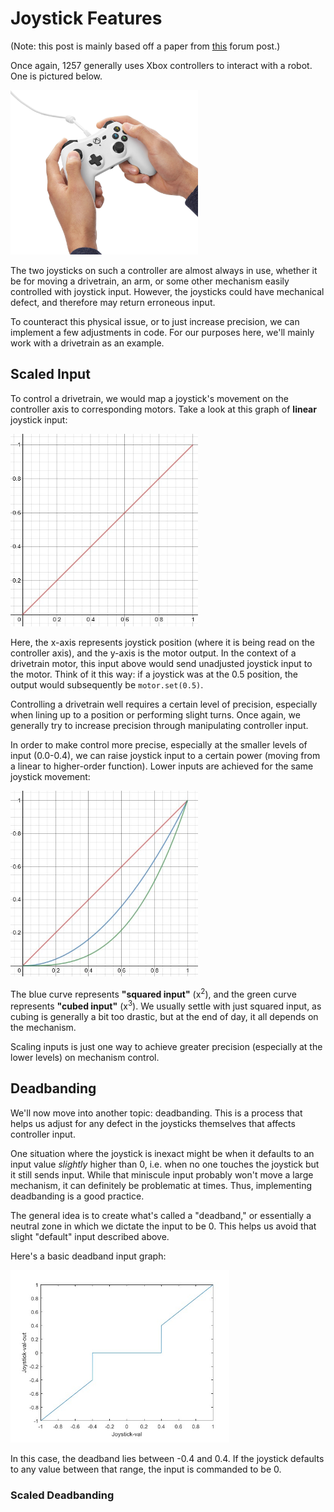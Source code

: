 # Joystick Features

(Note: this post is mainly based off a paper from [this](https://www.chiefdelphi.com/t/joystick-scaling-deadband/355153) forum post.)

Once again, 1257 generally uses Xbox controllers to interact with a robot. One is pictured below.

<img src="img/AmazonBasicsController.jpg" width="300px">

The two joysticks on such a controller are almost always in use, whether it be for moving a drivetrain, an arm, or some other mechanism easily controlled with joystick input. However, the joysticks could have mechanical defect, and therefore may return erroneous input. 

To counteract this physical issue, or to just increase precision, we can implement a few adjustments in code. For our purposes here, we'll mainly work with a drivetrain as an example.

## Scaled Input

To control a drivetrain, we would map a joystick's movement on the controller axis to corresponding motors. Take a look at this graph of **linear** joystick input: 

<img src="img/LinearInputDesmos.jpg" width="300px">

Here, the x-axis represents joystick position (where it is being read on the controller axis), and the y-axis is the motor output. In the context of a drivetrain motor, this input above would send unadjusted joystick input to the motor. Think of it this way: if a joystick was at the 0.5 position, the output would subsequently be `motor.set(0.5)`.

Controlling a drivetrain well requires a certain level of precision, especially when lining up to a position or performing slight turns. Once again, we generally try to increase precision through manipulating controller input. 

In order to make control more precise, especially at the smaller levels of input (0.0-0.4), we can raise joystick input to a certain power (moving from a linear to higher-order function). Lower inputs are achieved for the same joystick movement:

<img src="img/ScaledInputsDesmos.jpg" width="300px">

The blue curve represents **"squared input"** (x<sup>2</sup>), and the green curve represents **"cubed input"** (x<sup>3</sup>). We usually settle with just squared input, as cubing is generally a bit too drastic, but at the end of day, it all depends on the mechanism. 

Scaling inputs is just one way to achieve greater precision (especially at the lower levels) on mechanism control. 

## Deadbanding

We'll now move into another topic: deadbanding. This is a process that helps us adjust for any defect in the joysticks themselves that affects controller input. 

One situation where the joystick is inexact might be when it defaults to an input value *slightly* higher than 0, i.e. when no one touches the joystick but it still sends input. While that miniscule input probably won't move a large mechanism, it can definitely be problematic at times. Thus, implementing deadbanding is a good practice.

The general idea is to create what's called a "deadband," or essentially a neutral zone in which we dictate the input to be 0. This helps us avoid that slight "default" input described above. 

Here's a basic deadband input graph: 

<img src="img/BasicDeadband.jpg" width="350">

In this case, the deadband lies between -0.4 and 0.4. If the joystick defaults to any value between that range, the input is commanded to be 0. 

### Scaled Deadbanding









